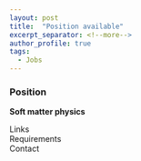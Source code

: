 ```yaml
---
layout: post
title:  "Position available"
excerpt_separator: <!--more-->
author_profile: true
tags: 
  - Jobs
---
```


### Position

**Soft matter physics**

<!--more-->
Links <br>
Requirements <br>
Contact <br>
